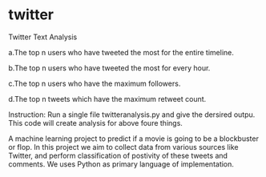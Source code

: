 # twitter
Twitter Text Analysis

a.The top n users who have tweeted the most for the entire timeline.

b.The top n users who have tweeted the most for every hour.

c.The top n users who have the maximum followers.

d.The top n tweets which have the maximum retweet count.

Instruction: Run a single file twitteranalysis.py and give the dersired outpu. This code will create analysis for above foure things. 

A machine learning project to predict if a movie is going to be a blockbuster or flop. In this project we aim to collect data from various sources like Twitter, and perform classification of postivity of these tweets and comments. We uses Python as primary language of implementation.
